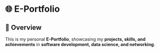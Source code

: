 # 🌐 E-Portfolio  

## 📌 Overview  
This is my personal **E-Portfolio**, showcasing my **projects, skills, and achievements** in **software development, data science, and networking**.  
